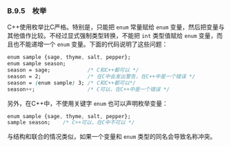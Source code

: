 ### B.9.5　枚举

C++使用枚举比C严格。特别是，只能把 `enum` 常量赋给 `enum` 变量，然后把变量与其他值作比较。不经过显式强制类型转换，不能把 `int` 类型值赋给 `enum` 变量，而且也不能递增一个 `enum` 变量。下面的代码说明了这些问题：

```css
enum sample {sage, thyme, salt, pepper};
enum sample season;
season = sage;            /* C和C++都可以 */
season = 2;               /* 在C中会发出警告，在C++中是一个错误 */
season = (enum sample) 3; /* C和C++都可以*/
season++;                 /* C可以，在C++中是一个错误 */
```

另外，在C++中，不使用关键字 `enum` 也可以声明枚举变量：

```css
enum sample {sage, thyme, salt, pepper};
sample season;    /* C++可以，在C中不可以 */
```

与结构和联合的情况类似，如果一个变量和 `enum` 类型的同名会导致名称冲突。

